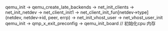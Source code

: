qemu_init -> qemu_create_late_backends -> net_init_clients -> net_init_netdev -> net_client_init1 -> net_client_init_fun[netdev->type](netdev, netdev->id, peer, errp) -> net_init_vhost_user -> net_vhost_user_init
qemu_init -> qmp_x_exit_preconfig -> qemu_init_board // 初始化cpu 内存
